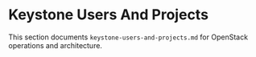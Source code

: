 # Keystone Users And Projects

This section documents `keystone-users-and-projects.md` for OpenStack operations and architecture.